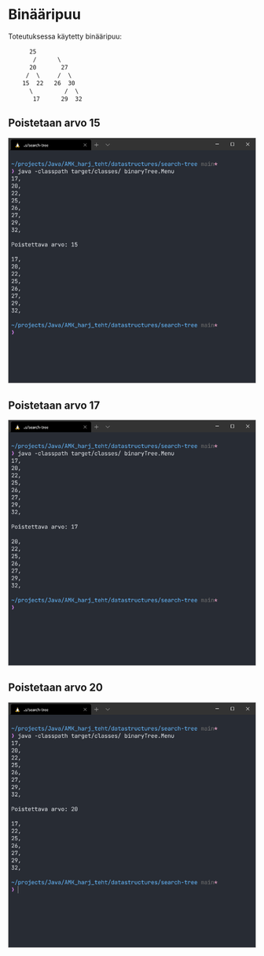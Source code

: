 # Binääripuu
Toteutuksessa käytetty binääripuu:
```
	  25
       /      \
      20       27
     /  \     /  \
    15  22   26  30
      \         /  \
       17      29  32
```

## Poistetaan arvo 15
![img](pics/delete_15.png)
## Poistetaan arvo 17 
![img](pics/delete_17.png)
## Poistetaan arvo 20 
![img](pics/delete_20.png)
